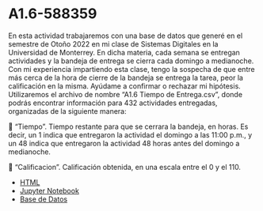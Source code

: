 # A1.6-588359

En esta actividad trabajaremos con una base de datos que generé en el semestre de Otoño 2022
en mi clase de Sistemas Digitales en la Universidad de Monterrey. En dicha materia, cada
semana se entregan actividades y la bandeja de entrega se cierra cada domingo a medianoche.
Con mi experiencia impartiendo esta clase, tengo la sospecha de que entre más cerca de la hora
de cierre de la bandeja se entrega la tarea, peor la calificación en la misma. Ayúdame a confirmar
o rechazar mi hipótesis.
Utilizaremos el archivo de nombre “A1.6 Tiempo de Entrega.csv”, donde podrás encontrar
información para 432 actividades entregadas, organizadas de la siguiente manera:

 “Tiempo”. Tiempo restante para que se cerrara la bandeja, en horas. Es decir, un 1 indica
que entregaron la actividad el domingo a las 11:00 p.m., y un 48 indica que entregaron la
actividad 48 horas antes del domingo a medianoche.

 “Calificacion”. Calificación obtenida, en una escala entre el 0 y el 110.

- [HTML](./A1.6_588359.html)
- [Jupyter Notebook](./A1.6_588359.ipynb)
- [Base de Datos](./A1.6_Tiempo%de%Entrega.csv)
